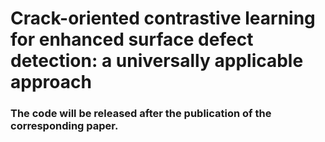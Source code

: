 # Crack-oriented contrastive learning for enhanced surface defect detection: a universally applicable approach

### The code will be released after the publication of the corresponding paper.
